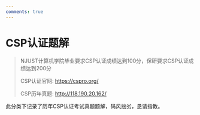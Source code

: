 ```yaml
---
comments: true
---
```


# CSP认证题解

> NJUST计算机学院毕业要求CSP认证成绩达到100分，保研要求CSP认证成绩达到200分
>
> CSP认证官网: https://cspro.org/
>
> CSP历年真题: http://118.190.20.162/

此分类下记录了历年CSP认证考试真题题解，码风拙劣，恳请指教。